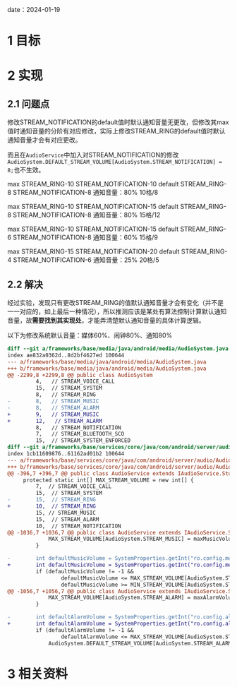 date：2024-01-19

# 1 目标


# 2 实现
## 2.1 问题点
修改STREAM_NOTIFICATION的default值时默认通知音量无更改，但修改其max值时通知音量的分阶有对应修改，实际上修改STREAM_RING的default值时默认通知音量才会有对应更改。

而且在`AudioService`中加入对STREAM_NOTIFICATION的修改`AudioSystem.DEFAULT_STREAM_VOLUME[AudioSystem.STREAM_NOTIFICATION] = 8;`也不生效。

max STREAM_RING-10  STREAM_NOTIFICATION-10
default STREAM_RING-8   STREAM_NOTIFICATION-8
通知音量：80%  10格/8

max STREAM_RING-10  STREAM_NOTIFICATION-15
default STREAM_RING-8   STREAM_NOTIFICATION-8
通知音量：80%  15格/12

max STREAM_RING-10  STREAM_NOTIFICATION-15
default STREAM_RING-6   STREAM_NOTIFICATION-8
通知音量：60% 15格/9

max STREAM_RING-15  STREAM_NOTIFICATION-20
default STREAM_RING-4   STREAM_NOTIFICATION-6
通知音量：25% 20格/5
## 2.2 解决
经过实验，发现只有更改STREAM_RING的值默认通知音量才会有变化（并不是一一对应的，如上最后一种情况），所以推测应该是某处有算法控制计算默认通知音量，故**需要找到其实现处**，才能弄清楚默认通知音量的具体计算逻辑。


以下为修改系统默认音量：媒体60%、闹钟80%、通知80%
```diff
diff --git a/frameworks/base/media/java/android/media/AudioSystem.java b/frameworks/base/media/java/android/media/AudioSystem.java
index ae832a0362d..8d2bf4627ed 100644
--- a/frameworks/base/media/java/android/media/AudioSystem.java
+++ b/frameworks/base/media/java/android/media/AudioSystem.java
@@ -2299,8 +2299,8 @@ public class AudioSystem
         4,   // STREAM_VOICE_CALL
         15,  // STREAM_SYSTEM
         8,   // STREAM_RING
-        8,   // STREAM_MUSIC
-        8,   // STREAM_ALARM
+        9,   // STREAM_MUSIC
+        12,   // STREAM_ALARM
         8,   // STREAM_NOTIFICATION
         7,   // STREAM_BLUETOOTH_SCO
         15,  // STREAM_SYSTEM_ENFORCED
diff --git a/frameworks/base/services/core/java/com/android/server/audio/AudioService.java b/frameworks/base/services/core/java/com/android/server/audio/AudioService.java
index 1cb11609876..61162ad01b2 100644
--- a/frameworks/base/services/core/java/com/android/server/audio/AudioService.java
+++ b/frameworks/base/services/core/java/com/android/server/audio/AudioService.java
@@ -396,7 +396,7 @@ public class AudioService extends IAudioService.Stub
     protected static int[] MAX_STREAM_VOLUME = new int[] {
         7,  // STREAM_VOICE_CALL
         15,  // STREAM_SYSTEM
-        15,  // STREAM_RING
+        10,  // STREAM_RING
         15, // STREAM_MUSIC
         15,  // STREAM_ALARM
         10,  // STREAM_NOTIFICATION
@@ -1036,7 +1036,7 @@ public class AudioService extends IAudioService.Stub
             MAX_STREAM_VOLUME[AudioSystem.STREAM_MUSIC] = maxMusicVolume;
         }

-        int defaultMusicVolume = SystemProperties.getInt("ro.config.media_vol_default", -1);
+        int defaultMusicVolume = SystemProperties.getInt("ro.config.media_vol_default", 9);
         if (defaultMusicVolume != -1 &&
                 defaultMusicVolume <= MAX_STREAM_VOLUME[AudioSystem.STREAM_MUSIC] &&
                 defaultMusicVolume >= MIN_STREAM_VOLUME[AudioSystem.STREAM_MUSIC]) {
@@ -1056,7 +1056,7 @@ public class AudioService extends IAudioService.Stub
             MAX_STREAM_VOLUME[AudioSystem.STREAM_ALARM] = maxAlarmVolume;
         }

-        int defaultAlarmVolume = SystemProperties.getInt("ro.config.alarm_vol_default", -1);
+        int defaultAlarmVolume = SystemProperties.getInt("ro.config.alarm_vol_default", 12);
         if (defaultAlarmVolume != -1 &&
                 defaultAlarmVolume <= MAX_STREAM_VOLUME[AudioSystem.STREAM_ALARM]) {
             AudioSystem.DEFAULT_STREAM_VOLUME[AudioSystem.STREAM_ALARM] = defaultAlarmVolume;
```

# 3 相关资料
[]()